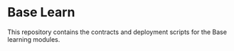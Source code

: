 # Base Learn

This repository contains the contracts and deployment scripts for the Base learning modules.
